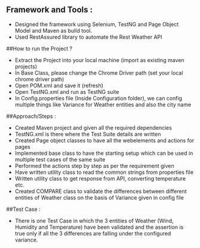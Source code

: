 ## Framework and Tools :

- Designed the framework using Selenium, TestNG and Page Object Model and Maven as bulld tool.
- Used RestAssured library to automate the Rest Weather API

##How to run the Project ?
- Extract the Project into your local machine (import as existing maven projects)
- In Base Class, please change the Chrome Driver path (set your local chrome driver path)
- Open POM.xml and save it (refresh)
- Open TestNG.xml and run as TestNG suite
- In Config.properties file (Inside Configuration folder), we can config multiple things like Variance for Weather entities and also the city name

##Approach/Steps :
- Created Maven project and given all the required dependencies
- TestNG.xml is there where the Test Suite details are written
- Created Page object classes to have all the webelements and actions for pages
- Implemented base class to have the starting setup which can be used in multiple test cases of the same suite
- Performed the actions step by step as per the requirement given
- Have written utility class to read the common strings from properties file
- Written utility class to get response from API, converting temperature etc.
- Created COMPARE class to validate the differences between different entities of Weather class on the basis of Variance given in config file

##Test Case :
- There is one Test Case in which the 3 entities of Weather (Wind, Humidity and Temperature) have been validated and the assertion is true only if all the 3 differences are falling under the configured variance.

